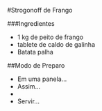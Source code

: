 #Strogonoff de Frango

###Ingredientes

 - 1 kg de peito de frango
 - tablete de caldo de galinha
 - Batata palha

##Modo de Preparo

 - Em uma panela...
 - Assim...
 - 
 - Servir...